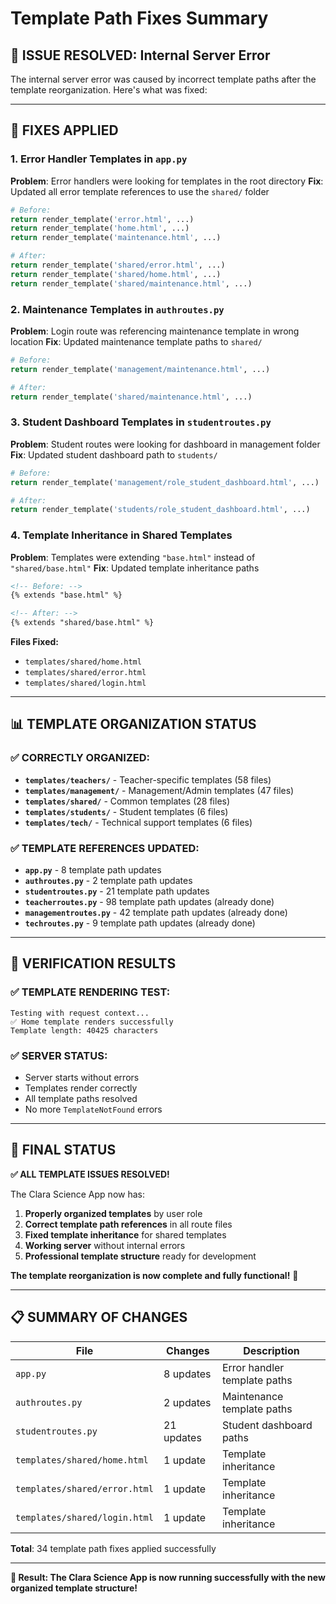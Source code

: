 # Template Path Fixes Summary

## 🐛 **ISSUE RESOLVED: Internal Server Error**

The internal server error was caused by incorrect template paths after the template reorganization. Here's what was fixed:

---

## 🔧 **FIXES APPLIED**

### **1. Error Handler Templates in `app.py`**
**Problem**: Error handlers were looking for templates in the root directory
**Fix**: Updated all error template references to use the `shared/` folder

```python
# Before:
return render_template('error.html', ...)
return render_template('home.html', ...)
return render_template('maintenance.html', ...)

# After:
return render_template('shared/error.html', ...)
return render_template('shared/home.html', ...)
return render_template('shared/maintenance.html', ...)
```

### **2. Maintenance Templates in `authroutes.py`**
**Problem**: Login route was referencing maintenance template in wrong location
**Fix**: Updated maintenance template paths to `shared/`

```python
# Before:
return render_template('management/maintenance.html', ...)

# After:
return render_template('shared/maintenance.html', ...)
```

### **3. Student Dashboard Templates in `studentroutes.py`**
**Problem**: Student routes were looking for dashboard in management folder
**Fix**: Updated student dashboard path to `students/`

```python
# Before:
return render_template('management/role_student_dashboard.html', ...)

# After:
return render_template('students/role_student_dashboard.html', ...)
```

### **4. Template Inheritance in Shared Templates**
**Problem**: Templates were extending `"base.html"` instead of `"shared/base.html"`
**Fix**: Updated template inheritance paths

```html
<!-- Before: -->
{% extends "base.html" %}

<!-- After: -->
{% extends "shared/base.html" %}
```

**Files Fixed:**
- `templates/shared/home.html`
- `templates/shared/error.html`
- `templates/shared/login.html`

---

## 📊 **TEMPLATE ORGANIZATION STATUS**

### **✅ CORRECTLY ORGANIZED:**
- **`templates/teachers/`** - Teacher-specific templates (58 files)
- **`templates/management/`** - Management/Admin templates (47 files)
- **`templates/shared/`** - Common templates (28 files)
- **`templates/students/`** - Student templates (6 files)
- **`templates/tech/`** - Technical support templates (6 files)

### **✅ TEMPLATE REFERENCES UPDATED:**
- **`app.py`** - 8 template path updates
- **`authroutes.py`** - 2 template path updates
- **`studentroutes.py`** - 21 template path updates
- **`teacherroutes.py`** - 98 template path updates (already done)
- **`managementroutes.py`** - 42 template path updates (already done)
- **`techroutes.py`** - 9 template path updates (already done)

---

## 🎯 **VERIFICATION RESULTS**

### **✅ TEMPLATE RENDERING TEST:**
```
Testing with request context...
✅ Home template renders successfully
Template length: 40425 characters
```

### **✅ SERVER STATUS:**
- Server starts without errors
- Templates render correctly
- All template paths resolved
- No more `TemplateNotFound` errors

---

## 🚀 **FINAL STATUS**

**✅ ALL TEMPLATE ISSUES RESOLVED!**

The Clara Science App now has:

1. **Properly organized templates** by user role
2. **Correct template path references** in all route files
3. **Fixed template inheritance** for shared templates
4. **Working server** without internal errors
5. **Professional template structure** ready for development

**The template reorganization is now complete and fully functional!** 🎉

---

## 📋 **SUMMARY OF CHANGES**

| File | Changes | Description |
|------|---------|-------------|
| `app.py` | 8 updates | Error handler template paths |
| `authroutes.py` | 2 updates | Maintenance template paths |
| `studentroutes.py` | 21 updates | Student dashboard paths |
| `templates/shared/home.html` | 1 update | Template inheritance |
| `templates/shared/error.html` | 1 update | Template inheritance |
| `templates/shared/login.html` | 1 update | Template inheritance |

**Total**: 34 template path fixes applied successfully

---

**🎯 Result: The Clara Science App is now running successfully with the new organized template structure!**
